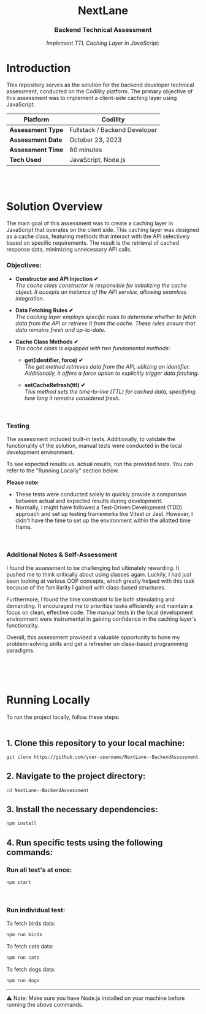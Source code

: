 <div align="center">
   <h1>NextLane </h1>
   <h3>Backend Technical Assessment</h3>
   <p><em>Implement TTL Caching Layer in JavaScript:</em><p>
</div>


# Introduction

This repository serves as the solution for the backend developer technical assessment, conducted on the Codility platform. The primary objective of this assessment was to implement a client-side caching layer using JavaScript.

| **Platform**           | Codility                                           |
|------------------------|-----------------------------------------------------|
| **Assessment Type**    | Fullstack / Backend Developer              |
| **Assessment Date**    | October 23, 2023                                   |
| **Assessment Time**    | 60 minutes                                         |
| **Tech Used**  | JavaScript, Node.js                                |

<br/>
<br/>


# Solution Overview

The main goal of this assessment was to create a caching layer in JavaScript that operates on the client side. This caching layer was designed as a cache class, featuring methods that interact with the API selectively based on specific requirements. The result is the retrieval of cached response data, minimizing unnecessary API calls.


### Objectives:
- <strong>Constructor and API Injection ✔ </strong><br/>
<em>The cache class constructor is responsible for initializing the cache object. It accepts an instance of the API service, allowing seamless integration.</em>

- <strong>Data Fetching Rules ✔ </strong><br/>
<em>The caching layer employs specific rules to determine whether to fetch data from the API or retrieve it from the cache. These rules ensure that data remains fresh and up-to-date.</em>

- <strong>Cache Class Methods ✔ </strong><br/>
<em>The cache class is equipped with two fundamental methods:</em>

  - <strong>get(identifier, force) ✔ </strong><br/>
<em>The get method retrieves data from the API, utilizing an identifier. Additionally, it offers a force option to explicitly trigger data fetching.</em>

  - <strong>setCacheRefresh(ttl) ✔ </strong><br/>
<em>This method sets the time-to-live (TTL) for cached data, specifying how long it remains considered fresh.</em>

<br/>


### Testing
The assessment included built-in tests. Additionally, to validate the functionality of the solution, manual tests were conducted in the local development environment.

To see expected results vs. actual results, run the provided tests. You can refer to the "Running Locally" section below. 

**Please note:**
- These tests were conducted solely to quickly provide a comparison between actual and expected results during development.
- Normally, I might have followed a Test-Driven Development (TDD) approach and set up testing frameworks like Vitest or Jest. However, I didn't have the time to set up the environment within the allotted time frame.

<br/>

### Additional Notes & Self-Assessment
I found the assessment to be challenging but ultimately rewarding. It pushed me to think critically about using classes again. Luckily, I had just been looking at various OOP concepts, which greatly helped with this task because of the familiarity I gained with class-based structures.

Furthermore, I found the time constraint to be both stimulating and demanding. It encouraged me to prioritize tasks efficiently and maintain a focus on clean, effective code. The manual tests in the local development environment were instrumental in gaining confidence in the caching layer's functionality. 

Overall, this assessment provided a valuable opportunity to hone my problem-solving skills and get a refresher on class-based programming paradigms.



<br/>
<br/>
<br/>


# Running Locally

To run the project locally, follow these steps:
<br/><br/>

## 1. Clone this repository to your local machine:

```bash
git clone https://github.com/your-username/NextLane--BackendAssessment.git
```

## 2. Navigate to the project directory:
```bash
cd NextLane--BackendAssessment
```

## 3. Install the necessary dependencies:
```bash
npm install
```

## 4. Run specific tests using the following commands:

### Run all test's at once:

```bash
npm start
```

<br/>

### Run individual test:

To fetch birds data:

```bash
npm run birds
```

To fetch cats data:
```bash
npm run cats
```
To fetch dogs data:
```bash
npm run dogs
```

---

⚠ Note: Make sure you have Node.js installed on your machine before running the above commands.

